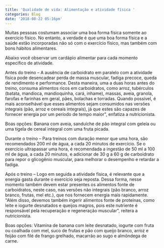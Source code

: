 ```yaml
---
title: 'Qualidade de vida: Alimentação e atividade física '
categories: Blog
date: '2018-08-22 05:16pm'
---
```

Muitas pessoas costumam associar uma boa forma física somente ao exercício físico. No entanto, a verdade é que uma boa forma física e a saúde estão incorporadas não só com o exercício físico, mas também com bons hábitos alimentares. 



Abaixo você observar um cardápio alimentar para cada momento específico de atividade. 



Antes do treino – A ausência de carboidrato em paralelo com a atividade física pode desencadear perda de massa muscular, fadiga precoce, queda de rendimento e performance. Desta maneira, uma a duas horas antes do treino, consuma alimentos ricos em carboidratos, como arroz, tubérculos (batata, mandioca, mandioquinha, cará, inhame), massas, aveia, granola, farofas e farinhas em geral, pães, bolachas e torradas. Quando possível, é mais aconselhável que esses alimentos sejam consumidos nas versões integrais (pão, arroz e cereais integrais), já que estes são capazes de fornecer energia por um período de tempo maior", enfatiza a nutricionista.



Boas opções: Banana com aveia, sanduíche de pão integral com geleia ou uma tigela de cereal integral com uma fruta picada.



Durante o treino – Para treinos com duração menor que uma hora, são recomendados 200 ml de água, a cada 20 minutos de exercício. Se o exercício ultrapassar uma hora, é recomendada a ingestão de 50 ml a 100 ml de água, a cada 20 minutos, e adicionar de 30 g a 60 g de carboidrato para repor o glicogênio muscular, para melhorar o desempenho e retardar a fadiga.



Após o treino – Logo em seguida a atividade física, é relevante que a energia gasta durante o exercício seja reposta. Dessa forma, nesse momento também devem estar presentes os alimentos fonte de carboidratos, neste caso, nas versões não integrais (pão branco, arroz branco, frutas, mel etc.), que nos fornecem energia mais rapidamente. "Além disso, devemos também ingerir alimentos fonte de proteínas, como leite e iogurte desnatados e queijos magros, pois este nutriente é responsável pela recuperação e regeneração muscular", reitera a nutricionista. 



 



Boas opções: Vitamina de banana com leite desnatado, iogurte com fruta ou coalhada com mel, suco de frutas e pão com queijo branco, arroz e feijão com filé de frango grelhado, macarrão ao sugo e almôndega de carne.
